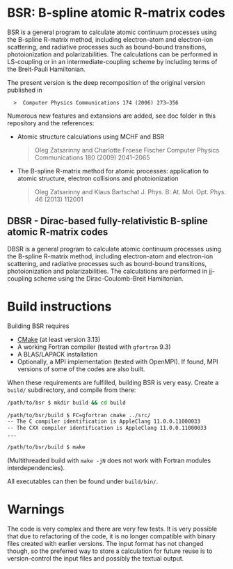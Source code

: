 # BSR: B-spline atomic R-matrix codes

BSR is a general program to calculate atomic continuum processes using
the B-spline R-matrix method, including electron-atom and electron-ion
scattering, and radiative processes such as bound-bound transitions,
photoionization and polarizabilities. The calculations can be
performed in LS-coupling or in an intermediate-coupling scheme by
including terms of the Breit-Pauli Hamiltonian.

The present version is the deep recomposition of the original version
published in

      >  Computer Physics Communications 174 (2006) 273–356

Numerous new features and extansions are added, see doc folder in this
repository and the references:

* Atomic structure calculations using MCHF and BSR
  >Oleg Zatsarinny and Charlotte Froese Fischer
  >Computer Physics Communications 180 (2009) 2041–2065

* The B-spline R-matrix method for atomic processes:
  application to atomic structure, electron collisions and photoionization
  >Oleg Zatsarinny and Klaus Bartschat
  >J. Phys. B: At. Mol. Opt. Phys. 46 (2013) 112001

## DBSR - Dirac-based fully-relativistic B-spline atomic R-matrix codes

DBSR is a general program to calculate atomic continuum processes
using the B-spline R-matrix method, including electron-atom and
electron-ion scattering, and radiative processes such as bound-bound
transitions, photoionization and polarizabilities. The calculations
are performed in jj-coupling scheme using the Dirac-Coulomb-Breit
Hamiltonian.

# Build instructions

Building BSR requires

- [CMake](https://cmake.org/) (at least version 3.13)
- A working Fortran compiler (tested with `gfortran` 9.3)
- A BLAS/LAPACK installation
- Optionally, a MPI implementation (tested with OpenMPI). If found,
  MPI versions of some of the codes are also built.

When these requirements are fulfilled, building BSR is very
easy. Create a `build/` subdirectory, and compile from there:

```bash
/path/to/bsr $ mkdir build && cd build

/path/to/bsr/build $ FC=gfortran cmake ../src/
-- The C compiler identification is AppleClang 11.0.0.11000033
-- The CXX compiler identification is AppleClang 11.0.0.11000033
...

/path/to/bsr/build $ make
```

(Multithreaded build with `make -jN` does not work with Fortran
modules interdependencies).

All executables can then be found under `build/bin/`.

# Warnings

The code is very complex and there are very few tests. It is very
possible that due to refactoring of the code, it is no longer
compatible with binary files created with earlier versions. The input
format has not changed though, so the preferred way to store a
calculation for future reuse is to version-control the input files and
possibly the textual output.
